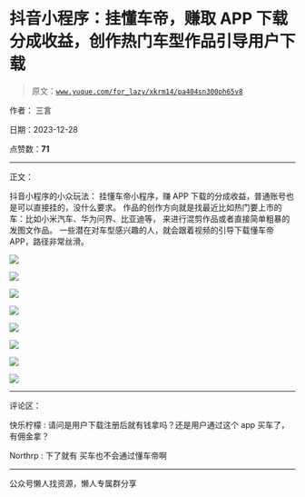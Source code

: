 # 抖音小程序：挂懂车帝，赚取 APP 下载分成收益，创作热门车型作品引导用户下载

> 原文：[`www.yuque.com/for_lazy/xkrm14/pa404sn300ph65v8`](https://www.yuque.com/for_lazy/xkrm14/pa404sn300ph65v8)

作者： 三言

日期：2023-12-28

点赞数：**71**

* * *

正文：

抖音小程序的小众玩法： 挂懂车帝小程序，赚 APP 下载的分成收益，普通账号也是可以直接挂的，没什么要求。
作品的创作方向就是找最近比如热门要上市的车：比如小米汽车、华为问界、比亚迪等， 来进行混剪作品或者直接简单粗暴的发图文作品。
一些潜在对车型感兴趣的人，就会跟着视频的引导下载懂车帝 APP，路径非常丝滑。

![](img/cbc059d416832af6326e1017e8297ce0.png)

![](img/ea865308cf6f7b7f2bce62dc358e7b53.png)

![](img/e03bc5bc6088a6ed2b127f3c5d710ece.png)

![](img/1c6111b73e2018c5b421fafe9d154b2a.png)

![](img/d950f6d1d11c2989dfa5ec60a867fb22.png)

![](img/2963362f2a4bb77ecadcd0d8d5a6fbf1.png)

![](img/20740dadf6c55a1fc8280261cbbc7fbd.png)

![](img/6c49b252367843852386a55d3e48aa57.png)

* * *

评论区：

快乐柠檬 : 请问是用户下载注册后就有钱拿吗？还是用户通过这个 app 买车了，有佣金拿？

Northrp : 下了就有 买车也不会通过懂车帝啊

* * *

公众号懒人找资源，懒人专属群分享